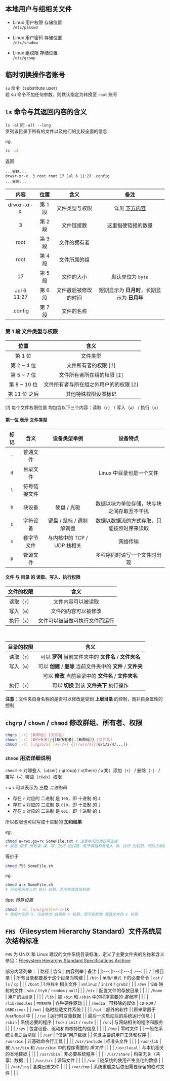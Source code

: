 ## 本地用户与组相关文件

- Linux 用户权限 存储位置  
   `/etc/passwd`

- Linux 用户密码 存储位置  
   `/etc/shadow`

- Linux 组权限 存储位置  
   `/etc/group`

## 临时切换操作者账号
`su` 命令（substitute user）  
若 su 命令不加任何参数，则默认指定为转换至 `root` 账号

## `ls` 命令与其返回内容的含义
`ls -al` 同 `-all --long`   
罗列该目录下所有的文件以及他们的比较全面的信息  

*eg.*
```bash
ls -al
```
返回
```
...省略...
drwxr-xr-x. 3 root root 17 Jul 6 11:27 .config
...省略...
```
| 内容 | 位置 | 含义 | 备注 |
| :---: | :---: | :---: | :---: |
| drwxr-xr-x. | 第 1 段 | 文件类型与权限 | 详见 [下方内容](#第-1-段-文件类型与权限) |
| 3 | 第 2 段 | 文件链接数 | 这里指硬链接的数量 |
| root | 第 3 段 | 文件的拥有者 |  |
| root | 第 4 段 | 文件所属的组 |  |
| 17 | 第 5 段 | 文件的大小 | 默认单位为 `byte` |
| Jul 6 11:27 | 第 6 段 | 文件最后被修改的时间 | 短期显示为 **日月时**，长期显示为 **日月年** |
| .config | 第 7 段 | 文件的名称 |


### 第 1 段 文件类型与权限

| 位置 | 含义 |
| :---: | :---: |
| 第 1 位 | 文件类型 |
| 第 2 ~ 4 位 | 文件所有者的权限 [*1*] |
| 第 5 ~ 7 位 | 文件所有者所在组的权限 [*1*] |
| 第 8 ~ 10 位 | 文件所有者与所在组之外用户的的权限 [*1*] |
| 第 11 位 之后 | 其他特殊权限设置标记 |

 [*1*] 每个文件权限位置 均包含以下三个内容：读取（`r`） / 写入（`w`） / 执行（`x`）

#### 第一位 表示 文件类型

| 标记 | 含义 | 设备类型举例 | 设备特点 |
| :---: | :---: | :---: | :---: |
| `-` | 普通文件 |  |  |
| `d` | 目录文件 |  | Linux 中目录也是一个文件 |
| `l` | 符号链接文件 |  |
| `b` | 块设备 | 硬盘 / 光驱 | 数据以块为单位存储，块与块之间存取互不干扰 |
| `c` | 字符设备 | 键盘 / 鼠标 / 调制解调器 | 数据以数据流的方式存取，只能按照时序来读取 |
| `s` | 套字节文件 | 与内核中的 TCP / UDP 栈相关 | 网络传输 |
| `p` | 管道文件 |  | 多程序同时读写一个文件时出现 |



#### 文件 与 目录 的 读取、写入、执行权限

| 文件的权限 | 含义 |
| :---: | :---: |
| 读取（`r`） | 文件内容可以被读取 |
| 写入（`w`） | 文件的内容可以被修改 |
| 执行（`x`） | 文件可以被当做可执行文件而运行 |
  
<br/>

| 目录的权限 | 含义 |
| :---: | :---: |
| 读取（`r`） | 可以 **罗列** 当前文件夹中的 **文件名** / **文件夹名** |
| 写入（`w`） | 可以 **创建** / **删除** 当前文件夹中的 **文件** / **文件夹** |
|  | 可以 **修改** 当前目录中的 **文件名** / **文件夹名** |
| 执行（`x`） | 可以 **切换** 到该 **文件夹下** 执行操作 |

**注意**：文件夹自身名称的是否可以修改是受到 **上层目录** 的控制，而非自身属性的控制


## `chgrp` / `chown` / `chmod` 修改群组、所有者、权限

```bash
chgrp [-r] [新群组] [文件名]
chown [-r] [新所有者]|{[新所有者]:[新群组]} [文件名]
chmod [-r] [u/g/o/a] [+/-/=] {[r/w/x/X]|[0/1/2/4/...]}
```
### `chmod` 用法详细说明

`chmod` -> 对哪些人（`u`(ser) / `g`(roup) / `o`(thers) / `a`(ll)）添加（`+`） / 删除（`-`） / 覆写（`=`）哪些（`r`/`w`/`x`）权限

`r` `w` `x` 可以表示为 **三位** *二进制码*   
- 存在 `r` 对应的 二进制 是 `100`，即 十进制 的 `4`  
- 存在 `w` 对应的 二进制 是 `010`，即 十进制 的 `2`  
- 存在 `x` 对应的 二进制 是 `001`，即 十进制 的 `1`  

所以权限也可以写成十进制的 **加和结果**

*eg.*
```bash
chmod u=rwx,go=rx SomeFile.txt # 注意中间的用逗号连接
# 就是 赋予 所有者 读、写、执行 的权限，赋予群组和其他人 读、执行 的权限，同时去除群组和其他人的 写 的权限
```
等价于
```bash
chmod 755 SomeFile.sh
```

*eg.*
```bash
chmod a-x SomeFile.sh
# 只去除所有人的 执行 权限，而不修改其他权限
```

*tips: 特殊设置*
```bash
chmod [-R] [a/u/g/o][+/-/=]X
# 使用大写的 X，仅会修改 目录的 x 权限，而不会修改 普通文件的 x 权限
```

## `FHS`（Filesystem Hierarchy Standard）文件系统层次结构标准
`FHS` 为 UNIX 和 Linux 建议的文件系统目录标准，定义了主要文件夹的名称和含义  
参见：[Filesystem Hierarchy Standard Specifications Archive](http://refspecs.linuxfoundation.org/fhs.shtml)

部分内容列举：
| 路径 | 含义 | 内容列举 | 备注 |
|:---:|:---:|:---:| :---: |
| `/` | 根目录 |  | 所有目录都要基于这个目录而构建 |
| `/bin` | `单用户模式` 下的必要命令 | `cat` / `ls` / `cp` |  |
| `/boot` | `引导程序` 相关文件 | `vmlinuz` / `inird` / `grub2` |  |
| `/dev` | `设备` 映射的文件 | `sda` / `tty0` / `random` / `null`|  |
| `/etc` | 配置文件的存放目录 |  |  |
| `/home` | 用户的`主目录` |  |  |
| `/lib` | 被 `/bin` 和 `/sbin` 中的程序需要的 *基础库* |  |  |
| `/lib/modules` | `内核模块` | 各种硬件驱动 |  |
| `/media` | 可移除的媒体 | `CD-ROM` / `USBDriver` |
| `/mnt` | 临时挂载文件系统 |  |  |
| `/opt` | 额外的软件 |  |原来常置于 /usr/local 中 |
| `/run` | 运行时变量数据 |  | 最后一次启动后的系统运行信息 |
| `/sbin` | 系统必要的程序 | `fsck` / `init` / `route` |  |
| `/srv`| 与网站相关的程序和服务 |  |  |
| `/sys` | 包含设备、驱动和内核特性的信息 |  |  |
| `/tmp` | 零时文件 |  | 一般在系统关机之后清除 |
| `/usr` | “仅读”用户数据 |  | 包含主要的用户工具和程序 |
| `/usr/bin` | 非基础命令行工具 |  |  |
| `/usr/include` | 标准头文件 |  |  |
| `/usr/lib` | 被 `/usr/bin` 和 `/usr/sbin` 中的程序需要的 *库文件* |  |  |
| `/usr/local` | 与本机相关的本地数据 |  |  |
| `/usr/sbin` | 非必要系统程序 |  |  |
| `/usr/share` | 构架无关（共享）数据 |  |  |
| `/usr/src` | 源码文件 |  |  |
| `/var` | 随系统的使用产生变化的数据 |  |  |
| `/var/log` | 各类日志文件 |  |  |
| `/var/tmp` | 系统重启之后依旧需要保留的临时文件 |  |  |
